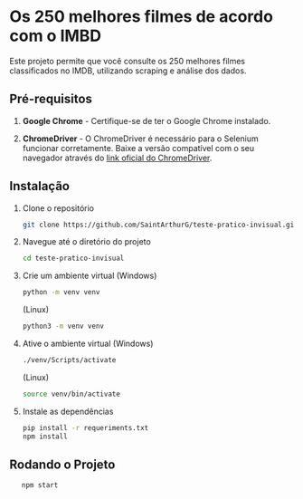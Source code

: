 # Os 250 melhores filmes de acordo com o IMBD
Este projeto permite que você consulte os 250 melhores filmes classificados no IMDB, utilizando scraping e análise dos dados.

## Pré-requisitos

1. **Google Chrome** - Certifique-se de ter o Google Chrome instalado.
   
2. **ChromeDriver** - O ChromeDriver é necessário para o Selenium funcionar corretamente. Baixe a versão compatível com o seu navegador através do [link oficial do ChromeDriver](https://developer.chrome.com/docs/chromedriver/downloads?hl=pt-br).

## Instalação

1. Clone o repositório

   ```bash
   git clone https://github.com/SaintArthurG/teste-pratico-invisual.git
   ```
2. Navegue até o diretório do projeto

   ```bash
   cd teste-pratico-invisual
   ```
3. Crie um ambiente virtual
   (Windows)
   
   ```bash
   python -m venv venv
   ```

   (Linux)

   ```bash
   python3 -m venv venv
   ```
4. Ative o ambiente virtual
      (Windows)

      ```bash
      ./venv/Scripts/activate
      ```
      (Linux)
      ```bash
      source venv/bin/activate
      ```
5. Instale as dependências
   ```bash
   pip install -r requeriments.txt
   npm install
   ```
## Rodando o Projeto
```bash
   npm start
```

